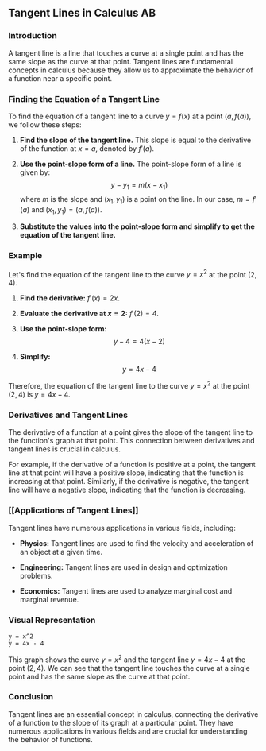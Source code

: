 
## Tangent Lines in Calculus AB

### Introduction

A tangent line is a line that touches a curve at a single point and has the same slope as the curve at that point. Tangent lines are fundamental concepts in calculus because they allow us to approximate the behavior of a function near a specific point.

### Finding the Equation of a Tangent Line

To find the equation of a tangent line to a curve $y=f(x)$ at a point $(a, f(a))$, we follow these steps:

1. **Find the slope of the tangent line.** This slope is equal to the derivative of the function at $x=a$, denoted by $f'(a)$.

2. **Use the point-slope form of a line.** The point-slope form of a line is given by:
    $$y - y_1 = m(x - x_1)$$
    where $m$ is the slope and $(x_1, y_1)$ is a point on the line. In our case, $m = f'(a)$ and $(x_1, y_1) = (a, f(a))$.

3. **Substitute the values into the point-slope form and simplify to get the equation of the tangent line.**

### Example

Let's find the equation of the tangent line to the curve $y = x^2$ at the point $(2, 4)$.

1. **Find the derivative:** $f'(x) = 2x$.

2. **Evaluate the derivative at $x=2$:** $f'(2) = 4$.

3. **Use the point-slope form:**
    $$y - 4 = 4(x - 2)$$

4. **Simplify:**
    $$y = 4x - 4$$

Therefore, the equation of the tangent line to the curve $y = x^2$ at the point $(2, 4)$ is $y = 4x - 4$.

### Derivatives and Tangent Lines

The derivative of a function at a point gives the slope of the tangent line to the function's graph at that point. This connection between derivatives and tangent lines is crucial in calculus.

For example, if the derivative of a function is positive at a point, the tangent line at that point will have a positive slope, indicating that the function is increasing at that point. Similarly, if the derivative is negative, the tangent line will have a negative slope, indicating that the function is decreasing.

### [[Applications of Tangent Lines]]

Tangent lines have numerous applications in various fields, including:

* **Physics:** Tangent lines are used to find the velocity and acceleration of an object at a given time.

* **Engineering:** Tangent lines are used in design and optimization problems.

* **Economics:** Tangent lines are used to analyze marginal cost and marginal revenue.

### Visual Representation

```desmos-graph
y = x^2
y = 4x - 4
```

This graph shows the curve $y = x^2$ and the tangent line $y = 4x - 4$ at the point $(2, 4)$. We can see that the tangent line touches the curve at a single point and has the same slope as the curve at that point.

### Conclusion

Tangent lines are an essential concept in calculus, connecting the derivative of a function to the slope of its graph at a particular point. They have numerous applications in various fields and are crucial for understanding the behavior of functions.
